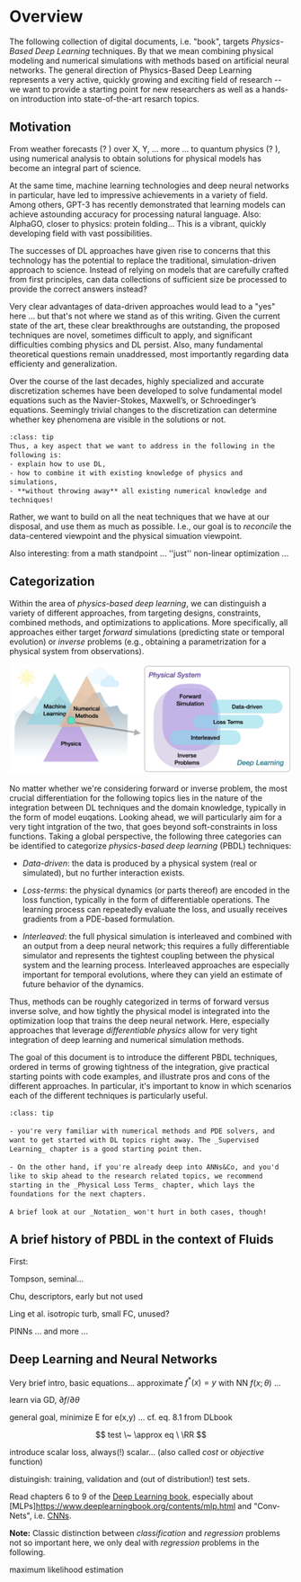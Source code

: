 Overview
============================

The following collection of digital documents, i.e. "book", 
targets _Physics-Based Deep Learning_ techniques.
By that we mean combining physical modeling and numerical simulations with
methods based on artificial neural networks. 
The general direction of Physics-Based Deep Learning represents a very
active, quickly growing and exciting field of research -- we want to provide 
a starting point for new researchers as well as a hands-on introduction into
state-of-the-art resarch topics. 

## Motivation

From weather forecasts (? ) over X, Y, 
... more ...
to quantum physics (? ),
using numerical analysis to obtain solutions for physical models has
become an integral part of science.

At the same time, machine learning technologies and deep neural networks in particular,
have led to impressive achievements in a variety of field.
Among others, GPT-3
has recently demonstrated that learning models can
achieve astounding accuracy for processing natural language.
Also: AlphaGO, closer to physics: protein folding...
This is a vibrant, quickly developing field with vast possibilities.

The successes of DL approaches have given rise to concerns that this technology has 
the potential to replace the traditional, simulation-driven approach to
science. Instead of relying on models that are carefully crafted
from first principles, can data collections of sufficient size
be processed to provide the correct answers instead?

Very clear advantages of data-driven approaches would lead
to a "yes" here ... but that's not where we stand as of this writing.
Given the current state of the art, these clear breakthroughs
are outstanding, the proposed techniques are novel,
sometimes difficult to apply, and
significant difficulties combing physics and DL persist.
Also, many fundamental theoretical questions remain unaddressed, most importantly
regarding data efficienty and generalization.

Over the course of the last decades,
highly specialized and accurate discretization schemes have
been developed to solve fundamental model equations such
as the Navier-Stokes, Maxwell’s, or Schroedinger’s equations.
Seemingly trivial changes to the discretization can determine
whether key phenomena are visible in the solutions or not.

```{admonition} Goal of this document
:class: tip
Thus, a key aspect that we want to address in the following in the following is:
- explain how to use DL,
- how to combine it with existing knowledge of physics and simulations,
- **without throwing away** all existing numerical knowledge and techniques!
```

Rather, we want to build on all the neat techniques that we have
at our disposal, and use them as
much as possible. I.e., our goal is to _reconcile_ the data-centered
viewpoint and the physical simuation viewpoint.

Also interesting: from a math standpoint ...
''just'' non-linear optimization ...


## Categorization

Within the area of _physics-based deep learning_, 
we can distinguish a variety of different 
approaches, from targeting designs, constraints, combined methods, and
optimizations to applications. More specifically, all approaches either target
_forward_ simulations (predicting state or temporal evolution) or _inverse_
problems (e.g., obtaining a parametrization for a physical system from
observations).

![An overview of categories of physics-based deep learning methods](resources/physics-based-deep-learning-overview.jpg)

No matter whether we're considering forward or inverse problem, 
the most crucial differentiation for the following topics lies in the 
nature of the integration  between DL techniques
and the domain knowledge, typically in the form of model euqations.
Looking ahead, we will particularly aim for a very tight intgration
of the two, that goes beyond soft-constraints in loss functions.
Taking a global perspective, the following three categories can be
identified to categorize _physics-based deep learning_ (PBDL)
techniques:

- _Data-driven_: the data is produced by a physical system (real or simulated),
  but no further interaction exists.

- _Loss-terms_: the physical dynamics (or parts thereof) are encoded in the
  loss function, typically in the form of differentiable operations. The
  learning process can repeatedly evaluate the loss, and usually receives
  gradients from a PDE-based formulation.

- _Interleaved_: the full physical simulation is interleaved and combined with
  an output from a deep neural network; this requires a fully differentiable
  simulator and represents the tightest coupling between the physical system and
  the learning process. Interleaved approaches are especially important for
  temporal evolutions, where they can yield an estimate of future behavior of the
  dynamics.

Thus, methods can be roughly categorized in terms of forward versus inverse
solve, and how tightly the physical model is integrated into the
optimization loop that trains the deep neural network. Here, especially approaches
that leverage _differentiable physics_ allow for very tight integration
of deep learning and numerical simulation methods.

The goal of this document is to introduce the different PBDL techniques,
ordered in terms of growing tightness of the integration, give practical 
starting points with code examples, and illustrate pros and cons of the 
different approaches. In particular, it's important to know in which scenarios 
each of the different techniques is particularly useful.

```{admonition} You can skip ahead if...
:class: tip

- you're very familiar with numerical methods and PDE solvers, and want to get started with DL topics right away. The _Supervised Learning_ chapter is a good starting point then.

- On the other hand, if you're already deep into ANNs&Co, and you'd like to skip ahead to the research related topics, we recommend starting in the _Physical Loss Terms_ chapter, which lays the foundations for the next chapters.

A brief look at our _Notation_ won't hurt in both cases, though!
```


## A brief history of PBDL in the context of Fluids

First:

Tompson, seminal...

Chu, descriptors, early but not used

Ling et al. isotropic turb, small FC, unused?

PINNs ... and more ...


## Deep Learning and Neural Networks

Very brief intro, basic equations... approximate $f^*(x)=y$ with NN $f(x;\theta)$ ...

learn via GD, $\partial f / \partial \theta$ 

general goal, minimize E for e(x,y) ... cf. eq. 8.1 from DLbook

$$
  test \~ \approx eq \ \RR
$$

introduce scalar loss, always(!) scalar...
  (also called *cost* or *objective* function)

distuingish: training, validation and (out of distribution!) test sets.

Read chapters 6 to 9 of the [Deep Learning book](https://www.deeplearningbook.org),
especially about [MLPs]https://www.deeplearningbook.org/contents/mlp.html and 
"Conv-Nets", i.e. [CNNs](https://www.deeplearningbook.org/contents/convnets.html).

**Note:** Classic distinction between _classification_ and _regression_ problems not so important here,
we only deal with _regression_ problems in the following.

maximum likelihood estimation

